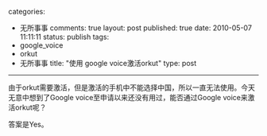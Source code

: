 categories: 
  - 无所事事
comments: true
layout: post
published: true
date: 2010-05-07 11:11:11
status: publish
tags: 
  - google_voice
  - orkut
  - 无所事事
title: "使用 google voice激活orkut"
type: post
---

由于orkut需要激活，但是激活的手机中不能选择中国，所以一直无法使用。今天无意中想到了Google  voice至申请以来还没有用过，能否通过Google voice来激活orkut呢？

答案是Yes。
